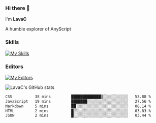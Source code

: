 ### Hi there 👋
I'm **LavaC**

A humble explorer of AnyScript

### Skills
[![My Skills](https://skillicons.dev/icons?i=js,ts,vue,nodejs,nuxtjs,astro,solidjs,tailwind)](https://skillicons.dev)

### Editors
[![My Editors](https://skillicons.dev/icons?i=neovim,vscode)](https://skillicons.dev)

![LavaC's GitHub stats](https://github-readme-stats.vercel.app/api?username=LavaCxx&show_icons=true&theme=synthwave)

<!--START_SECTION:waka-->

```txt
CSS          38 mins         █████████████▒░░░░░░░░░░░   53.88 %
JavaScript   19 mins         ███████░░░░░░░░░░░░░░░░░░   27.56 %
Markdown     5 mins          ██░░░░░░░░░░░░░░░░░░░░░░░   08.14 %
HTML         2 mins          █░░░░░░░░░░░░░░░░░░░░░░░░   03.83 %
JSON         2 mins          █░░░░░░░░░░░░░░░░░░░░░░░░   03.44 %
```

<!--END_SECTION:waka-->
